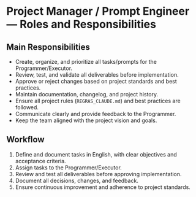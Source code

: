 # Project Manager / Prompt Engineer — Roles and Responsibilities

## Main Responsibilities
- Create, organize, and prioritize all tasks/prompts for the Programmer/Executor.
- Review, test, and validate all deliverables before implementation.
- Approve or reject changes based on project standards and best practices.
- Maintain documentation, changelog, and project history.
- Ensure all project rules (`REGRAS_CLAUDE.md`) and best practices are followed.
- Communicate clearly and provide feedback to the Programmer.
- Keep the team aligned with the project vision and goals.

## Workflow
1. Define and document tasks in English, with clear objectives and acceptance criteria.
2. Assign tasks to the Programmer/Executor.
3. Review and test all deliverables before approving implementation.
4. Document all decisions, changes, and feedback.
5. Ensure continuous improvement and adherence to project standards. 